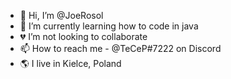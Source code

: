 - 👋 Hi, I’m @JoeRosol
- 🌱 I’m currently learning how to code in java
- 💔 I’m not looking to collaborate
- 📫 How to reach me - @TeCeP#7222 on Discord
- 🌎 I live in Kielce, Poland

<!---
tecep2137/tecep2137 is a ✨ special ✨ repository because its `README.md` (this file) appears on your GitHub profile.
You can click the Preview link to take a look at your changes.
--->
